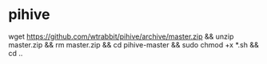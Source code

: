 # pihive


wget https://github.com/wtrabbit/pihive/archive/master.zip && unzip master.zip && rm master.zip && cd pihive-master && sudo chmod +x *.sh && cd ..
